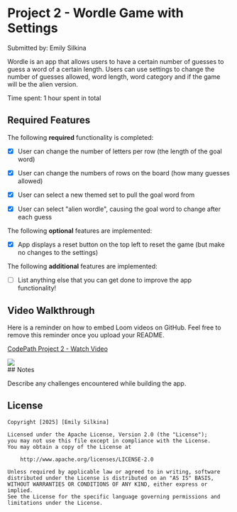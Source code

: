 # Project 2 - Wordle Game with Settings

Submitted by: Emily Silkina

Wordle is an app that allows users to have a certain number of guesses to guess a word of a certain length. Users can use settings to change the number of guesses allowed, word length, word category and if the game will be the alien version.

Time spent: 1 hour spent in total

## Required Features

The following **required** functionality is completed:

- [X] User can change the number of letters per row (the length of the goal word)
- [X] User can change the numbers of rows on the board (how many guesses allowed)
- [X] User can select a new themed set to pull the goal word from
- [X] User can select "alien wordle", causing the goal word to change after each guess


The following **optional** features are implemented:

- [X] App displays a reset button on the top left to reset the game (but make no changes to the settings)

The following **additional** features are implemented:

- [ ] List anything else that you can get done to improve the app functionality!

## Video Walkthrough

Here is a reminder on how to embed Loom videos on GitHub. Feel free to remove this reminder once you upload your README. 

<div>
    <a href="https://www.loom.com/share/3b896786f086416a8f97e157cfb18ff5">
      <p>CodePath Project 2 - Watch Video</p>
    </a>
    <a href="https://www.loom.com/share/3b896786f086416a8f97e157cfb18ff5">
      <img style="max-width:300px;" src="https://cdn.loom.com/sessions/thumbnails/3b896786f086416a8f97e157cfb18ff5-31241374030c2da0-full-play.gif">
    </a>
  </div>
## Notes

Describe any challenges encountered while building the app.

## License

    Copyright [2025] [Emily Silkina]

    Licensed under the Apache License, Version 2.0 (the "License");
    you may not use this file except in compliance with the License.
    You may obtain a copy of the License at

        http://www.apache.org/licenses/LICENSE-2.0

    Unless required by applicable law or agreed to in writing, software
    distributed under the License is distributed on an "AS IS" BASIS,
    WITHOUT WARRANTIES OR CONDITIONS OF ANY KIND, either express or implied.
    See the License for the specific language governing permissions and
    limitations under the License.
